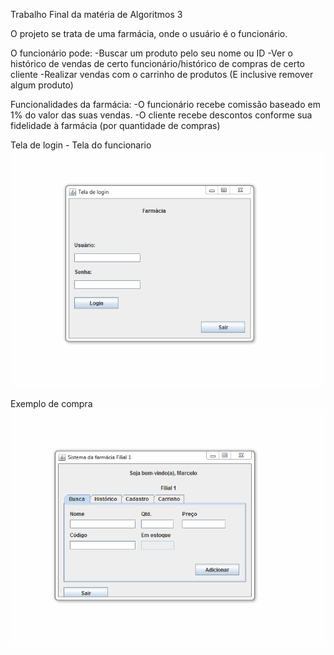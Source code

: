 Trabalho Final da matéria de Algoritmos 3

O projeto se trata de uma farmácia, onde o usuário é o funcionário.

O funcionário pode:
  -Buscar um produto pelo seu nome ou ID
  -Ver o histórico de vendas de certo funcionário/histórico de compras de certo cliente
  -Realizar vendas com o carrinho de produtos (E inclusive remover algum produto)
  
Funcionalidades da farmácia:
  -O funcionário recebe comissão baseado em 1% do valor das suas vendas.
  -O cliente recebe descontos conforme sua fidelidade à farmácia (por quantidade de compras)

Tela de login - Tela do funcionario
![](gifs/login.gif)

Exemplo de compra
![](gifs/compra.gif)
